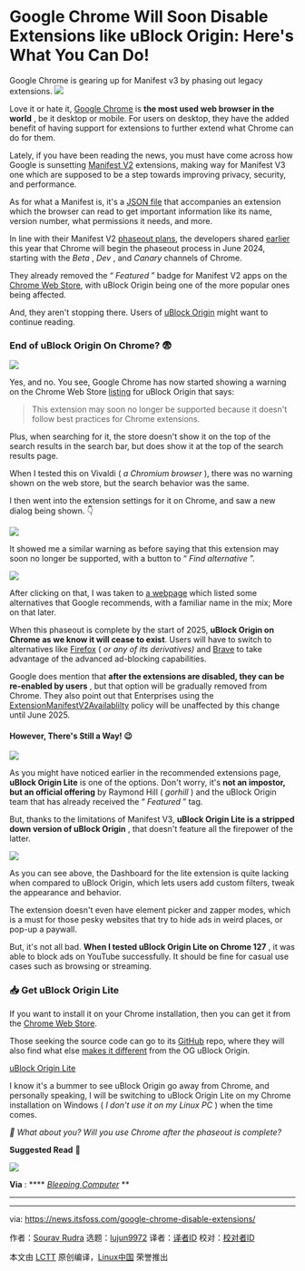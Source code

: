 [#]: subject: "Google Chrome Will Soon Disable Extensions like uBlock Origin: Here's What You Can Do!"
[#]: via: "https://news.itsfoss.com/google-chrome-disable-extensions/"
[#]: author: "Sourav Rudra https://news.itsfoss.com/author/sourav/"
[#]: collector: "lujun9972/lctt-scripts-1705972010"
[#]: translator: " "
[#]: reviewer: " "
[#]: publisher: " "
[#]: url: " "

Google Chrome Will Soon Disable Extensions like uBlock Origin: Here's What You Can Do!
======
Google Chrome is gearing up for Manifest v3 by phasing out legacy
extensions.
[![][1]][2]

Love it or hate it, [Google Chrome][3] is **the most used web browser in the world** , be it desktop or mobile. For users on desktop, they have the added benefit of having support for extensions to further extend what Chrome can do for them.

Lately, if you have been reading the news, you must have come across how Google is sunsetting [Manifest V2][4] extensions, making way for Manifest V3 one which are supposed to be a step towards improving privacy, security, and performance.

As for what a Manifest is, it's a [JSON file][5] that accompanies an extension which the browser can read to get important information like its name, version number, what permissions it needs, and more.

In line with their Manifest V2 [phaseout plans][6], the developers shared [earlier][7] this year that Chrome will begin the phaseout process in June 2024, starting with the _Beta_ , _Dev_ , and _Canary_ channels of Chrome.

They already removed the “ _Featured_ ” badge for Manifest V2 apps on the [Chrome Web Store][8], with uBlock Origin being one of the more popular ones being affected.

And, they aren't stopping there. Users of [uBlock Origin][9] might want to continue reading.

### End of uBlock Origin On Chrome? 😨

![][10]

Yes, and no. You see, Google Chrome has now started showing a warning on the Chrome Web Store [listing][11] for uBlock Origin that says:

> This extension may soon no longer be supported because it doesn't follow best practices for Chrome extensions.

Plus, when searching for it, the store doesn't show it on the top of the search results in the search bar, but does show it at the top of the search results page.

When I tested this on Vivaldi ( _a Chromium browser_ ), there was no warning shown on the web store, but the search behavior was the same.

I then went into the extension settings for it on Chrome, and saw a new dialog being shown. 👇

![][12]

It showed me a similar warning as before saying that this extension may soon no longer be supported, with a button to “ _Find alternative_ ”.

![][13]

After clicking on that, I was taken to [a webpage][14] which listed some alternatives that Google recommends, with a familiar name in the mix; More on that later.

When this phaseout is complete by the start of 2025, **uBlock Origin on Chrome as we know it will cease to exist**. Users will have to switch to alternatives like [Firefox][15] ( _or any of its derivatives)_ and [Brave][16] to take advantage of the advanced ad-blocking capabilities.

Google does mention that **after the extensions are disabled, they can be re-enabled by users** , but that option will be gradually removed from Chrome. They also point out that Enterprises using the [ExtensionManifestV2Availablilty][17] policy will be unaffected by this change until June 2025.

#### However, There's Still a Way! 😉

![][18]

As you might have noticed earlier in the recommended extensions page, **uBlock Origin Lite** is one of the options. Don't worry, it's **not an impostor, but an official offering** by Raymond Hill ( _gorhill_ ) and the uBlock Origin team that has already received the “ _Featured_ ” tag.

But, thanks to the limitations of Manifest V3, **uBlock Origin Lite is a stripped down version of uBlock Origin** , that doesn't feature all the firepower of the latter.

![][19]

As you can see above, the Dashboard for the lite extension is quite lacking when compared to uBlock Origin, which lets users add custom filters, tweak the appearance and behavior.

The extension doesn't even have element picker and zapper modes, which is a must for those pesky websites that try to hide ads in weird places, or pop-up a paywall.

But, it's not all bad. **When I tested uBlock Origin Lite on Chrome 127** , it was able to block ads on YouTube successfully. It should be fine for casual use cases such as browsing or streaming.

### 📥 Get uBlock Origin Lite

If you want to install it on your Chrome installation, then you can get it from the [Chrome Web Store][20].

Those seeking the source code can go to its [GitHub][21] repo, where they will also find what else [makes it different][22] from the OG uBlock Origin.

[uBlock Origin Lite][20]

I know it's a bummer to see uBlock Origin go away from Chrome, and personally speaking, I will be switching to uBlock Origin Lite on my Chrome installation on Windows ( _I don't use it on my Linux PC_ ) when the time comes.

_💬 What about you? Will you use Chrome after the phaseout is complete?_

**Suggested Read** 📖

![][23]

**Via** : **** [_Bleeping Computer_][24] **

* * *

--------------------------------------------------------------------------------

via: https://news.itsfoss.com/google-chrome-disable-extensions/

作者：[Sourav Rudra][a]
选题：[lujun9972][b]
译者：[译者ID](https://github.com/译者ID)
校对：[校对者ID](https://github.com/校对者ID)

本文由 [LCTT](https://github.com/LCTT/TranslateProject) 原创编译，[Linux中国](https://linux.cn/) 荣誉推出

[a]: https://news.itsfoss.com/author/sourav/
[b]: https://github.com/lujun9972
[1]: https://news.itsfoss.com/assets/images/pikapods-banner-v3.webp
[2]: https://www.pikapods.com/?utm_campaign=banner-2024-05&utm_source=itsfoss
[3]: https://www.google.com/chrome/
[4]: https://developer.chrome.com/docs/extensions/mv2
[5]: https://developer.chrome.com/docs/extensions/reference/manifest
[6]: https://developer.chrome.com/docs/extensions/develop/migrate/mv2-deprecation-timeline
[7]: https://blog.chromium.org/2024/05/manifest-v2-phase-out-begins.html
[8]: https://chromewebstore.google.com/
[9]: https://github.com/gorhill/uBlock
[10]: https://news.itsfoss.com/content/images/2024/08/Chrome_ManifestV2_Phaseout_a.png
[11]: https://chromewebstore.google.com/detail/ublock-origin/cjpalhdlnbpafiamejdnhcphjbkeiagm
[12]: https://news.itsfoss.com/content/images/2024/08/Chrome_ManifestV2_Phaseout_b.png
[13]: https://news.itsfoss.com/content/images/2024/08/Chrome_ManifestV2_Phaseout_c.png
[14]: https://chromewebstore.google.com/detail/cjpalhdlnbpafiamejdnhcphjbkeiagm/related-recommendations
[15]: https://www.mozilla.org/en-US/firefox/
[16]: https://brave.com/
[17]: https://chromeenterprise.google/policies/#ExtensionManifestV2Availability
[18]: https://news.itsfoss.com/content/images/2024/08/Chrome_ManifestV2_Phaseout_d.png
[19]: https://news.itsfoss.com/content/images/2024/08/Chrome_ManifestV2_Phaseout_e.png
[20]: https://chromewebstore.google.com/detail/ddkjiahejlhfcafbddmgiahcphecmpfh
[21]: https://github.com/uBlockOrigin/uBOL-home
[22]: https://github.com/uBlockOrigin/uBOL-home/wiki/Frequently-asked-questions-(FAQ)
[23]: https://itsfoss.com/content/images/size/w256h256/2022/12/android-chrome-192x192.png
[24]: https://www.bleepingcomputer.com/news/google/google-chrome-warns-ublock-origin-may-soon-be-disabled/
